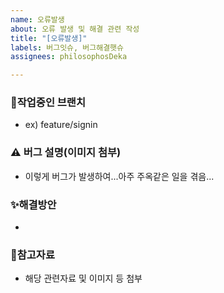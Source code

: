 ```yaml
---
name: 오류발생
about: 오류 발생 및 해결 관련 작성
title: "[오류발생]"
labels: 버그잇슈, 버그해결햇슈
assignees: philosophosDeka

---
```


### 🌿작업중인 브랜치
- ex) feature/signin

### ⚠️ 버그 설명(이미지 첨부)
- 이렇게 버그가 발생하여...아주 주옥같은 일을 겪음...

### ✨해결방안
- 

### 📂참고자료
- 해당 관련자료 및 이미지 등 첨부
